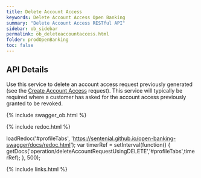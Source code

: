 ```yaml
---
title: Delete Account Access
keywords: Delete Account Access Open Banking 
summary: "Delete Account Access RESTful API"
sidebar: ob_sidebar
permalink: ob_deleteaccountaccess.html
folder: prodOpenBanking
toc: false
---
```


## API Details

Use this service to delete an account access request previously generated (see the [Create Account Access](ob_createaccountaccess.html) request). 
This service will typically be required where a customer has asked for the account access previously granted to be revoked.

{% include swagger_ob.html %}

<ul id="profileTabs" class="nav nav-tabs">
    
   
</ul>
 
 {% include redoc.html %}

loadRedoc('#profileTabs', 'https://sentenial.github.io/open-banking-swagger/docs/redoc.html');
var timerRef = setInterval(function() { getDocs('operation/deleteAccountRequestUsingDELETE','#profileTabs',timerRef); }, 500);

</script>


<div id="mydiv"></div>


</div>



</div>


{% include links.html %}